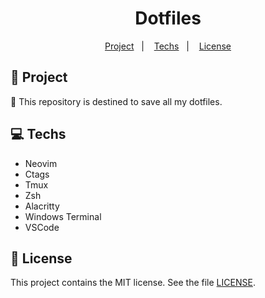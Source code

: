 <h1 align="center">
  Dotfiles
</h1>

<p align="center">
  <a href="#rocket-project">Project</a>&nbsp;&nbsp;&nbsp;|&nbsp;&nbsp;&nbsp;
  <a href="#computer-techs">Techs</a>&nbsp;&nbsp;&nbsp;|&nbsp;&nbsp;&nbsp;
  <a href="#memo-license">License</a>
</p>

## :rocket: Project

:scroll: This repository is destined to save all my dotfiles.

## :computer: Techs

- Neovim
- Ctags
- Tmux
- Zsh
- Alacritty
- Windows Terminal
- VSCode

## :memo: License

This project contains the MIT license. See the file [LICENSE](LICENSE).
